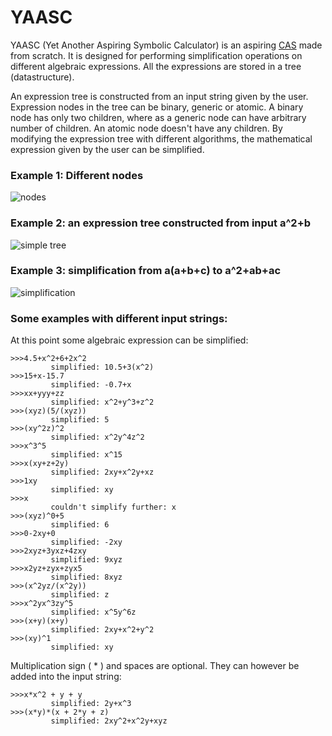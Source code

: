 # YAASC
YAASC (Yet Another Aspiring Symbolic Calculator) is an aspiring [CAS](https://en.wikipedia.org/wiki/Computer_algebra_system) made from scratch. It is designed for performing simplification operations on different algebraic expressions. All the expressions are stored in a tree (datastructure).

An expression tree is constructed from an input string given by the user. Expression nodes in the tree can be binary, generic or atomic. A binary node has only two children, where as a generic node can have arbitrary number of children. An atomic node doesn't have any children. By modifying the expression tree with different algorithms, the mathematical expression given by the user can be simplified.


### Example 1: Different nodes
![nodes](https://github.com/squarematr1x/YAASC/blob/master/Resources/img3.png?raw=true)

### Example 2: an expression tree constructed from input a^2+b
![simple tree](https://github.com/squarematr1x/YAASC/blob/master/Resources/img1.png?raw=true)

### Example 3: simplification from a(a+b+c) to a^2+ab+ac
![simplification](https://github.com/squarematr1x/YAASC/blob/master/Resources/img2.png?raw=true)

### Some examples with different input strings:

At this point some algebraic expression can be simplified:

```
>>>4.5+x^2+6+2x^2
         simplified: 10.5+3(x^2)
>>>15+x-15.7
         simplified: -0.7+x
>>>xx+yyy+zz
         simplified: x^2+y^3+z^2
>>>(xyz)(5/(xyz))
         simplified: 5
>>>(xy^2z)^2
         simplified: x^2y^4z^2
>>>x^3^5
         simplified: x^15
>>>x(xy+z+2y)
         simplified: 2xy+x^2y+xz   
>>>1xy
         simplified: xy
>>>x
         couldn't simplify further: x
>>>(xyz)^0+5
         simplified: 6
>>>0-2xy+0
         simplified: -2xy
>>>2xyz+3yxz+4zxy
         simplified: 9xyz   
>>>x2yz+zyx+zyx5
         simplified: 8xyz        
>>>(x^2yz/(x^2y))
         simplified: z
>>>x^2yx^3zy^5
         simplified: x^5y^6z
>>>(x+y)(x+y)
         simplified: 2xy+x^2+y^2
>>>(xy)^1
         simplified: xy   
```

Multiplication sign ( * ) and spaces are optional. They can however be added into the input string:

```
>>>x*x^2 + y + y
         simplified: 2y+x^3
>>>(x*y)*(x + 2*y + z)
         simplified: 2xy^2+x^2y+xyz         
```
